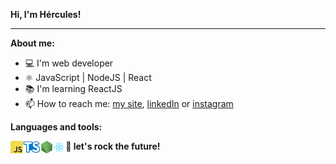 **Hi, I'm Hércules!**

---

**About me:**

- 💻 I'm web developer
- ⚛️ JavaScript | NodeJS | React
- 📚 I'm learning ReactJS
- 📫 How to reach me: [my site](https://portfolio-hrcules.vercel.app/), [linkedIn](https://www.linkedin.com/in/hrcules/) or [instagram](https://www.instagram.com/_hrcules_/)

**Languages and tools:**

<img align="left" height="20" src="https://raw.githubusercontent.com/hrcules/hrcules/main/images/javascript.png">
<img align="left" height="20" src="https://raw.githubusercontent.com/hrcules/hrcules/master/images/typescript.png">
<img align="left" height="20" src="https://raw.githubusercontent.com/hrcules/hrcules/master/images/nodejs.png">
<img align="left" height="20" src="https://raw.githubusercontent.com/hrcules/hrcules/master/images/react.png">

**🚀 let's rock the future!**
